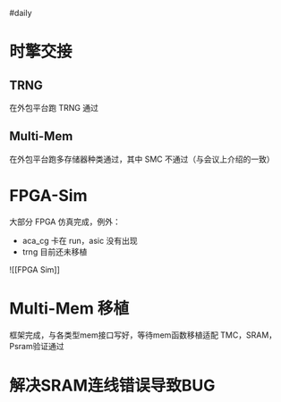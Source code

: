 #daily 
# 时擎交接

## TRNG

在外包平台跑 TRNG 通过

## Multi-Mem

在外包平台跑多存储器种类通过，其中 SMC 不通过（与会议上介绍的一致）

# FPGA-Sim

大部分 FPGA 仿真完成，例外：
- aca_cg 卡在 run，asic 没有出现
- trng 目前还未移植

![[FPGA Sim]]

# Multi-Mem 移植

框架完成，与各类型mem接口写好，等待mem函数移植适配
TMC，SRAM，Psram验证通过

# 解决SRAM连线错误导致BUG